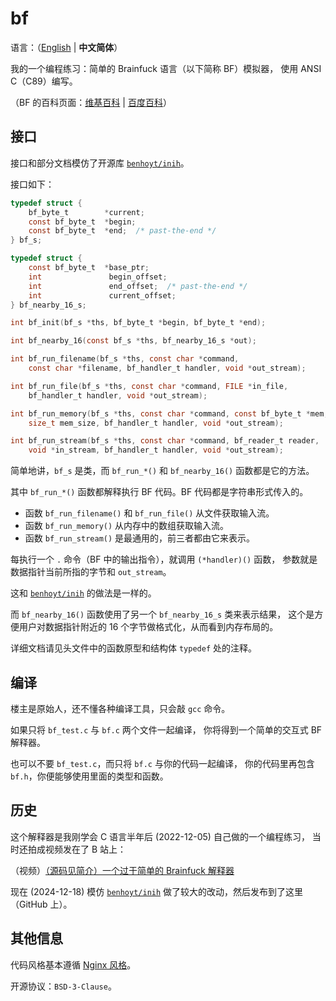 # bf

语言：（[English](./README.md) | **中文简体**）

我的一个编程练习：简单的 Brainfuck 语言（以下简称 BF）模拟器，
使用 ANSI C（C89）编写。

（BF 的百科页面：[维基百科](https://zh.wikipedia.org/wiki/Brainfuck)
 | [百度百科](https://baike.baidu.com/item/Brainfuck)）


## 接口

接口和部分文档模仿了开源库 [`benhoyt/inih`](https://github.com/benhoyt/inih)。

接口如下：

```C
typedef struct {
    bf_byte_t        *current;
    const bf_byte_t  *begin;
    const bf_byte_t  *end;  /* past-the-end */
} bf_s;

typedef struct {
    const bf_byte_t  *base_ptr;
    int               begin_offset;
    int               end_offset;  /* past-the-end */
    int               current_offset;
} bf_nearby_16_s;

int bf_init(bf_s *ths, bf_byte_t *begin, bf_byte_t *end);

int bf_nearby_16(const bf_s *ths, bf_nearby_16_s *out);

int bf_run_filename(bf_s *ths, const char *command,
    const char *filename, bf_handler_t handler, void *out_stream);

int bf_run_file(bf_s *ths, const char *command, FILE *in_file,
    bf_handler_t handler, void *out_stream);

int bf_run_memory(bf_s *ths, const char *command, const bf_byte_t *mem,
    size_t mem_size, bf_handler_t handler, void *out_stream);

int bf_run_stream(bf_s *ths, const char *command, bf_reader_t reader,
    void *in_stream, bf_handler_t handler, void *out_stream);
```

简单地讲，`bf_s` 是类，而 `bf_run_*()` 和 `bf_nearby_16()` 函数都是它的方法。

其中 `bf_run_*()` 函数都解释执行 BF 代码。BF 代码都是字符串形式传入的。

* 函数 `bf_run_filename()` 和 `bf_run_file()` 从文件获取输入流。
* 函数 `bf_run_memory()` 从内存中的数组获取输入流。
* 函数 `bf_run_stream()` 是最通用的，前三者都由它来表示。

每执行一个 `.` 命令（BF 中的输出指令），就调用 `(*handler)()` 函数，
参数就是数据指针当前所指的字节和 `out_stream`。

这和 [`benhoyt/inih`](https://github.com/benhoyt/inih) 的做法是一样的。

而 `bf_nearby_16()` 函数使用了另一个 `bf_nearby_16_s` 类来表示结果，
这个是方便用户对数据指针附近的 16 个字节做格式化，从而看到内存布局的。

详细文档请见头文件中的函数原型和结构体 `typedef` 处的注释。


## 编译

楼主是原始人，还不懂各种编译工具，只会敲 `gcc` 命令。

如果只将 `bf_test.c` 与 `bf.c` 两个文件一起编译，
你将得到一个简单的交互式 BF 解释器。

也可以不要 `bf_test.c`，而只将 `bf.c` 与你的代码一起编译，
你的代码里再包含 `bf.h`，你便能够使用里面的类型和函数。


## 历史

这个解释器是我刚学会 C 语言半年后 (2022-12-05) 自己做的一个编程练习，
当时还拍成视频发在了 B 站上：

（视频）[（源码见简介）一个过于简单的 Brainfuck 解释器](https://www.bilibili.com/video/BV1T24y1e78o)

现在 (2024-12-18) 模仿 [`benhoyt/inih`](https://github.com/benhoyt/inih)
做了较大的改动，然后发布到了这里（GitHub 上）。


## 其他信息

代码风格基本遵循
[Nginx 风格](https://nginx.org/en/docs/dev/development_guide.html#code_style)。

开源协议：`BSD-3-Clause`。
